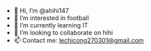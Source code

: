- 👋 Hi, I’m @ahihi147
- 👀 I’m interested in football   
- 🌱 I’m currently learning IT
- 💞️ I’m looking to collaborate on hihi
- 📫 Contact me: lechicong270301@gmail.com

<!---
ahihi147/ahihi147 is a ✨ special ✨ repository because its `README.md` (this file) appears on your GitHub profile.
You can click the Preview link to take a look at your changes.
--->
